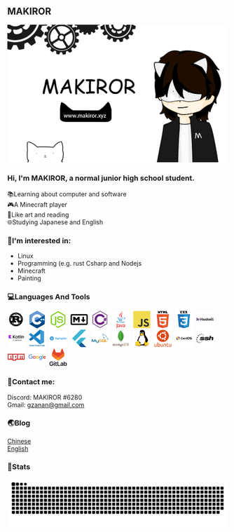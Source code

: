 ## MAKIROR

![MAKIROR](https://github.com/MAKIROR/MAKIROR/blob/main/images/Github.png)
    
    
### Hi, I'm MAKIROR, a normal junior high school student.
📚Learning about computer and software    
🎮A Minecraft player    
🎨Like art and reading    
🌐Studying Japanese and English    


### 🤔I'm interested in:
- Linux
- Programming (e.g. rust Csharp and Nodejs 
- Minecraft
- Painting    

### 💻Languages And Tools
<div>
 <img src="https://github.com/devicons/devicon/blob/master/icons/rust/rust-plain.svg"width="40" height="40"/>&nbsp;
 <img src="https://github.com/devicons/devicon/blob/master/icons/cplusplus/cplusplus-original.svg"width="40" height="40"/>&nbsp;
 <img src="https://github.com/devicons/devicon/blob/master/icons/nodejs/nodejs-original.svg"width="40" height="40"/>&nbsp;
 <img src="https://github.com/devicons/devicon/blob/master/icons/markdown/markdown-original.svg" width="40" height="40"/>&nbsp;
 <img src="https://github.com/devicons/devicon/blob/master/icons/csharp/csharp-line.svg" width="40" height="40"/>&nbsp;
 <img src="https://github.com/devicons/devicon/blob/master/icons/java/java-original-wordmark.svg" width="40" height="40"/>&nbsp;
 <img src="https://github.com/devicons/devicon/blob/master/icons/javascript/javascript-original.svg" width="40" height="40"/>&nbsp;
 <img src="https://github.com/devicons/devicon/blob/master/icons/html5/html5-original-wordmark.svg" width="40" height="40"/>&nbsp;
 <img src="https://github.com/devicons/devicon/blob/master/icons/css3/css3-original-wordmark.svg" width="40" height="40"/>&nbsp;
 <img src="https://github.com/devicons/devicon/blob/master/icons/haskell/haskell-original-wordmark.svg" width="40" height="40"/>&nbsp;
 <img src="https://github.com/devicons/devicon/blob/master/icons/kotlin/kotlin-original-wordmark.svg" width="40" height="40"/>&nbsp;
 <img src="https://github.com/devicons/devicon/blob/master/icons/vscode/vscode-original-wordmark.svg" width="40" height="40"/>&nbsp;
 <img src="https://github.com/devicons/devicon/blob/master/icons/xamarin/xamarin-original-wordmark.svg" width="40" height="40"/>&nbsp;
 <img src="https://github.com/devicons/devicon/blob/master/icons/flutter/flutter-original.svg" width="40" height="40"/>&nbsp;
 <img src="https://github.com/devicons/devicon/blob/master/icons/mysql/mysql-original-wordmark.svg" width="40" height="40"/>&nbsp;
 <img src="https://github.com/devicons/devicon/blob/master/icons/mongodb/mongodb-original-wordmark.svg" width="40" height="40"/>&nbsp;
 <img src="https://github.com/devicons/devicon/blob/master/icons/linux/linux-original.svg" width="40" height="40"/>&nbsp;
 <img src="https://github.com/devicons/devicon/blob/master/icons/ubuntu/ubuntu-plain-wordmark.svg" width="40" height="40"/>&nbsp;
 <img src="https://github.com/devicons/devicon/blob/master/icons/centos/centos-original-wordmark.svg" width="40" height="40"/>&nbsp;
 <img src="https://github.com/devicons/devicon/blob/master/icons/ssh/ssh-original-wordmark.svg" width="40" height="40"/>&nbsp;
 <img src="https://github.com/devicons/devicon/blob/master/icons/npm/npm-original-wordmark.svg" width="40" height="40"/>&nbsp;
 <img src="https://github.com/devicons/devicon/blob/master/icons/google/google-original-wordmark.svg" width="40" height="40"/>&nbsp;
 <img src="https://github.com/devicons/devicon/blob/master/icons/gitlab/gitlab-original-wordmark.svg" width="40" height="40"/>&nbsp;
</div>

### 📒Contact me:
Discord: MAKIROR #6280    
Gmail: gzanan@gmail.com    

### 🌏Blog 
[Chinese](http://makiror.xyz)    
[English](http://makiror.xyz/?l=en_us)

### 📅Stats
![](https://github.com/MAKIROR/MAKIROR/blob/output/github-contribution-grid-snake.svg)
